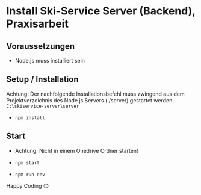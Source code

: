 # Install Ski-Service Server (Backend), Praxisarbeit

## Voraussetzungen

- Node.js muss installiert sein
  
## Setup / Installation

Achtung: Der nachfolgende Installationsbefehl muss zwingend aus dem Projektverzeichnis des Node.js Servers (./server) gestartet werden.
`C:\skiservice-server\server`

- `npm install`

## Start

- Achtung: Nicht in einem Onedrive Ordner starten!

- `npm start`
- `npm run dev`

Happy Coding 😊
